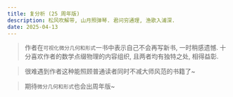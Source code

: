 ```yaml
---
title: 复分析 (25 周年版)
description: 松风吹解带, 山月照弹琴. 君问穷通理, 渔歌入浦深.
date: 2025-04-13
---
```


> 作者在`可视化微分几何和形式`一书中表示自己不会再写新书, 一时稍感遗憾.
  十分喜欢作者的数学点缀物理的内容组织, 且两者均有独特之处, 相得益彰.

> 很难遇到作者这种能照顾普通读者同时不减大师风范的书籍了~

> 期待`微分几何和形式`也会出周年版~
